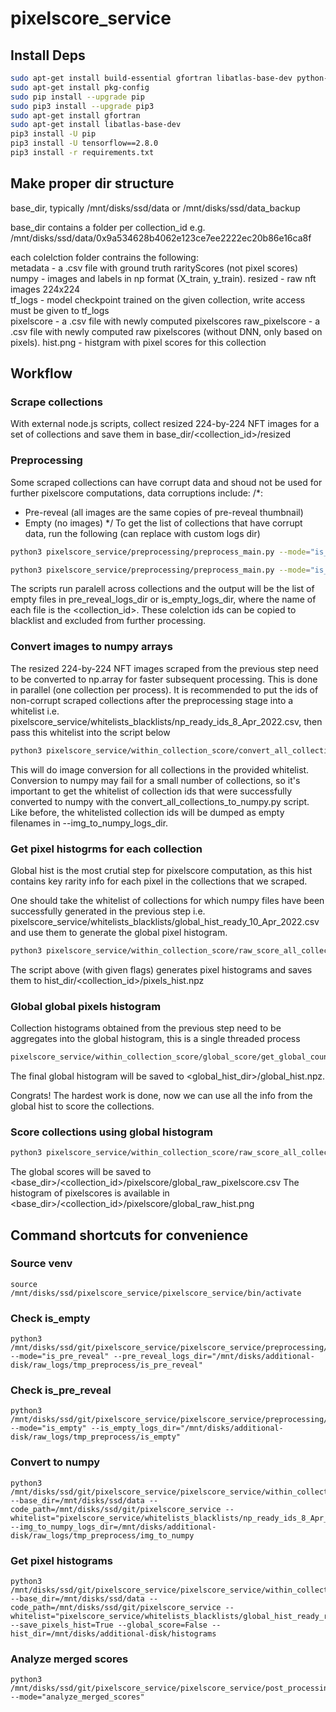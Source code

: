 # pixelscore_service

## Install Deps

```sh
sudo apt-get install build-essential gfortran libatlas-base-dev python-pip python-dev
sudo apt-get install pkg-config
sudo pip install --upgrade pip
sudo pip3 install --upgrade pip3
sudo apt-get install gfortran
sudo apt-get install libatlas-base-dev
pip3 install -U pip
pip3 install -U tensorflow==2.8.0
pip3 install -r requirements.txt
```

## Make proper dir structure

base_dir, typically /mnt/disks/ssd/data or /mnt/disks/ssd/data_backup  

base_dir contains a folder per collection_id e.g.
/mnt/disks/ssd/data/0x9a534628b4062e123ce7ee2222ec20b86e16ca8f  

each colelction folder contrains the following:  
metadata -  a .csv file with ground truth rarityScores (not pixel scores)  
numpy - images and labels in np format (X_train, y_train). 
resized - raw nft images 224x224  
tf_logs - model checkpoint trained on the given collection, write access must be given to tf_logs  
pixelscore - a .csv file with newly computed pixelscores
raw_pixelscore - a .csv file with newly computed raw pixelscores (without DNN, only based on pixels).
hist.png - histgram with pixel scores for this collection  

## Workflow

### Scrape collections

With external node.js scripts, collect resized 224-by-224 NFT images for a set of collections and save them in base_dir/<collection_id>/resized

### Preprocessing

Some scraped collections can have corrupt data and shoud not be used for further pixelscore computations, data corruptions include:
/*:
  - Pre-reveal (all images are the same copies of pre-reveal thumbnail)
  - Empty (no images)
 */
To get the list of collections that have corrupt data, run the following (can replace with custom logs dir)
```sh
python3 pixelscore_service/preprocessing/preprocess_main.py --mode="is_pre_reveal" --pre_reveal_logs_dir="/mnt/disks/additional-disk/raw_logs/tmp_preprocess/is_pre_reveal"
```
```sh
python3 pixelscore_service/preprocessing/preprocess_main.py --mode="is_empty" --is_empty_logs_dir="/mnt/disks/additional-disk/raw_logs/tmp_preprocess/is_empty"
```
The scripts run paralell across collections and the output will be the list of empty files in pre_reveal_logs_dir or is_empty_logs_dir, where the name of each file is the <collection_id>. These colelction ids can be copied to blacklist and excluded from further processing.

### Convert images to numpy arrays

The resized 224-by-224 NFT images scraped from the previous step need to be converted to np.array for faster subsequent processing. This is done in parallel (one collection per process). It is recommended to put the ids of non-corrupt scraped collections after the preprocessing stage into a whitelist i.e. pixelscore_service/whitelists_blacklists/np_ready_ids_8_Apr_2022.csv, then pass this whitelist into the script below

```sh
python3 pixelscore_service/within_collection_score/convert_all_collections_to_numpy.py --base_dir= --code_path= --whitelist="pixelscore_service/whitelists_blacklists/np_ready_ids_8_Apr_2022.csv" --img_to_numpy_logs_dir=/mnt/disks/additional-disk/raw_logs/tmp_preprocess/img_to_numpy
```

This will do image conversion for all collections in the provided whitelist. Conversion to numpy may fail for a small number of collections, so it's important to get the whitelist of collection ids that were successfully converted to numpy with the convert_all_collections_to_numpy.py script. Like before, the whitelisted collection ids will be dumped as empty filenames in --img_to_numpy_logs_dir.

### Get pixel histogrms for each collection

Global hist is the most crutial step for pixelscore computation, as this hist contains key rarity info for each pixel in the collections that we scraped.

One should take the whitelist of collections for which numpy files have been successfully generated in the previous step i.e. pixelscore_service/whitelists_blacklists/global_hist_ready_10_Apr_2022.csv and use them to generate the global pixel histogram.

```sh
python3 pixelscore_service/within_collection_score/raw_score_all_collections.py --save_pixels_hist=True --global_score=False --hist_dir=/mnt/disks/additional-disk/histograms
```

The script above (with given flags) generates pixel histograms and saves them to hist_dir/<collection_id>/pixels_hist.npz

### Global global pixels histogram

Collection histograms obtained from the previous step need to be aggregates into the global histogram, this is a single threaded process

```sh
pixelscore_service/within_collection_score/global_score/get_global_counts.py --hist_dir=/mnt/disks/additional-disk/histograms --global_hist_dir=/mnt/disks/additional-disk/global_hist --global_hist_shards_dir=/mnt/disks/additional-disk/global_histograms/shards
```

The final global histogram will be saved to <global_hist_dir>/global_hist.npz.

Congrats! The hardest work is done, now we can use all the info from the global hist to score the collections.

### Score collections using global histogram

```sh
python3 pixelscore_service/within_collection_score/raw_score_all_collections.py --save_pixels_hist=False --global_score=True
```
The global scores will be saved to <base_dir>/<collection_id>/pixelscore/global_raw_pixelscore.csv
The histogram of pixelscores is available in <base_dir>/<collection_id>/pixelscore/global_raw_hist.png

## Command shortcuts for convenience

### Source venv
```
source /mnt/disks/ssd/pixelscore_service/pixelscore_service/bin/activate
```
### Check is_empty
```
python3 /mnt/disks/ssd/git/pixelscore_service/pixelscore_service/preprocessing/preprocess_main.py --mode="is_pre_reveal" --pre_reveal_logs_dir="/mnt/disks/additional-disk/raw_logs/tmp_preprocess/is_pre_reveal"
```
### Check is_pre_reveal
```
python3 /mnt/disks/ssd/git/pixelscore_service/pixelscore_service/preprocessing/preprocess_main.py --mode="is_empty" --is_empty_logs_dir="/mnt/disks/additional-disk/raw_logs/tmp_preprocess/is_empty"
```

### Convert to numpy
```
python3 /mnt/disks/ssd/git/pixelscore_service/pixelscore_service/within_collection_score/convert_all_collections_to_numpy.py --base_dir=/mnt/disks/ssd/data --code_path=/mnt/disks/ssd/git/pixelscore_service --whitelist="pixelscore_service/whitelists_blacklists/np_ready_ids_8_Apr_2022.csv" --img_to_numpy_logs_dir=/mnt/disks/additional-disk/raw_logs/tmp_preprocess/img_to_numpy
```

### Get pixel histograms
```
python3 /mnt/disks/ssd/git/pixelscore_service/pixelscore_service/within_collection_score/raw_score_all_collections.py --base_dir=/mnt/disks/ssd/data --code_path=/mnt/disks/ssd/git/pixelscore_service --whitelist="pixelscore_service/whitelists_blacklists/global_hist_ready_ready_10_Apr_2022.csv" --save_pixels_hist=True --global_score=False --hist_dir=/mnt/disks/additional-disk/histograms
```

### Analyze merged scores
```
python3 /mnt/disks/ssd/git/pixelscore_service/pixelscore_service/post_processing/post_process_lib.py --mode="analyze_merged_scores"
```